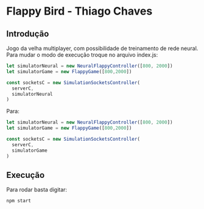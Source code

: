 # Flappy Bird - Thiago Chaves

## Introdução

Jogo da velha multiplayer, com possibilidade de treinamento de rede neural. Para mudar o modo de execução troque no arquivo index.js:

```js
let simulatorNeural = new NeuralFlappyController([800, 2000])
let simulatorGame = new FlappyGame([800,2000])

const socketsC = new SimulationSocketsController(
  serverC,
  simulatorNeural
)
```

Para:

```js
let simulatorNeural = new NeuralFlappyController([800, 2000])
let simulatorGame = new FlappyGame([800,2000])

const socketsC = new SimulationSocketsController(
  serverC,
  simulatorGame
)
```

## Execução

Para rodar basta digitar:

```bash
npm start
```
